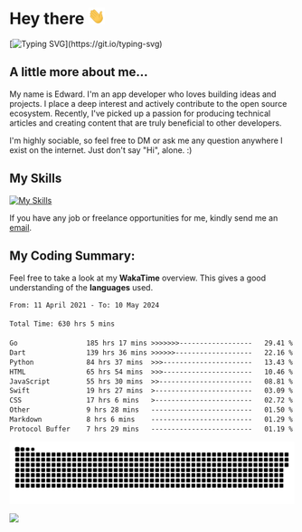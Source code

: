 # Hey there <img src="https://raw.githubusercontent.com/xoxovo/xoxovo/main/Hi.gif" width="30px"> 

[![Typing SVG](https://readme-typing-svg.demolab.com?font=M+PLUS+Rounded+1c&size=22&pause=1000&color=1D9EF7FF&vCenter=true&width=435&lines=I+am+Edward;Full-stack+app+developer;Always+learning+new+things;Nice+to+meet+you..!)](https://git.io/typing-svg)

## A little more about me...  

My name is Edward. I'm an app developer who loves building ideas and projects. I place a deep interest and actively contribute to the open source ecosystem. Recently, I've picked up a passion for producing technical articles and creating content that are truly beneficial to other developers.

I'm highly sociable, so feel free to DM or ask me any question anywhere I exist on the internet. Just don't say "Hi", alone. :)

## My Skills

[![My Skills](https://skillicons.dev/icons?i=go,flutter,dart,swift,py,javascript,docker,mysql,markdown,github,git,linux,azure,cloudflare)](https://skillicons.dev)

If you have any job or freelance opportunities for me, kindly send me an <a href="mailto:edward.xyz@qq.com">email</a>.

## My Coding Summary: 

Feel free to take a look at my __WakaTime__ overview. This gives a good understanding of the __languages__ used.

<!--START_SECTION:waka-->

```txt
From: 11 April 2021 - To: 10 May 2024

Total Time: 630 hrs 5 mins

Go                 185 hrs 17 mins >>>>>>>------------------   29.41 %
Dart               139 hrs 36 mins >>>>>>-------------------   22.16 %
Python             84 hrs 37 mins  >>>----------------------   13.43 %
HTML               65 hrs 54 mins  >>>----------------------   10.46 %
JavaScript         55 hrs 30 mins  >>-----------------------   08.81 %
Swift              19 hrs 27 mins  >------------------------   03.09 %
CSS                17 hrs 6 mins   >------------------------   02.72 %
Other              9 hrs 28 mins   -------------------------   01.50 %
Markdown           8 hrs 6 mins    -------------------------   01.29 %
Protocol Buffer    7 hrs 29 mins   -------------------------   01.19 %
```

<!--END_SECTION:waka-->

<picture>
  <source media="(prefers-color-scheme: dark)" srcset="https://raw.githubusercontent.com/xoxovo/xoxovo/output/github-snake-dark.svg">
  <source media="(prefers-color-scheme: light)" srcset="https://raw.githubusercontent.com/xoxovo/xoxovo/output/github-snake.svg">
  <img alt="github contribution grid snake animation" src="https://raw.githubusercontent.com/xoxovo/xoxovo/output/github-snake.svg">
</picture>

<img src="https://www.animatedimages.org/data/media/562/animated-line-image-0184.gif" width="1920" height=""></img>
